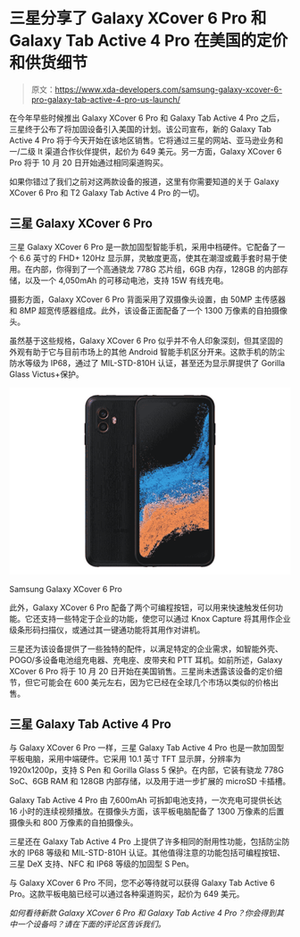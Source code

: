 # 三星分享了 Galaxy XCover 6 Pro 和 Galaxy Tab Active 4 Pro 在美国的定价和供货细节

> 原文：<https://www.xda-developers.com/samsung-galaxy-xcover-6-pro-galaxy-tab-active-4-pro-us-launch/>

在今年早些时候推出 Galaxy XCover 6 Pro 和 Galaxy Tab Active 4 Pro 之后，三星终于公布了将加固设备引入美国的计划。该公司宣布，新的 Galaxy Tab Active 4 Pro 将于今天开始在该地区销售。它将通过三星的网站、亚马逊业务和一/二级 It 渠道合作伙伴提供，起价为 649 美元。另一方面，Galaxy XCover 6 Pro 将于 10 月 20 日开始通过相同渠道购买。

如果你错过了我们之前对这两款设备的报道，这里有你需要知道的关于 Galaxy XCover 6 Pro 和 T2 Galaxy Tab Active 4 Pro 的一切。

## 三星 Galaxy XCover 6 Pro

三星 Galaxy XCover 6 Pro 是一款加固型智能手机，采用中档硬件。它配备了一个 6.6 英寸的 FHD+ 120Hz 显示屏，灵敏度更高，使其在潮湿或戴手套时易于使用。在内部，你得到了一个高通骁龙 778G 芯片组，6GB 内存，128GB 的内部存储，以及一个 4,050mAh 的可移动电池，支持 15W 有线充电。

摄影方面，Galaxy XCover 6 Pro 背面采用了双摄像头设置，由 50MP 主传感器和 8MP 超宽传感器组成。此外，该设备正面配备了一个 1300 万像素的自拍摄像头。

虽然基于这些规格，Galaxy XCover 6 Pro 似乎并不令人印象深刻，但其坚固的外观有助于它与目前市场上的其他 Android 智能手机区分开来。这款手机的防尘防水等级为 IP68，通过了 MIL-STD-810H 认证，甚至还为显示屏提供了 Gorilla Glass Victus+保护。

 <picture>![The Galaxy XCover 6 Pro is the latest rugged smartphone from Samsung, featuring a 6.6-inch high refresh rate display, the Snapdragon 778G chip, and a durable construction.](img/454c31291fdd79659662af66d75ce77c.png)</picture> 

Samsung Galaxy XCover 6 Pro

此外，Galaxy XCover 6 Pro 配备了两个可编程按钮，可以用来快速触发任何功能。它还支持一些特定于企业的功能，使您可以通过 Knox Capture 将其用作企业级条形码扫描仪，或通过其一键通功能将其用作对讲机。

三星还为该设备提供了一些独特的配件，以满足特定的企业需求，如智能外壳、POGO/多设备电池组充电器、充电座、皮带夹和 PTT 耳机。如前所述，Galaxy XCover 6 Pro 将于 10 月 20 日开始在美国销售。三星尚未透露该设备的定价细节，但它可能会在 600 美元左右，因为它已经在全球几个市场以类似的价格出售。

## 三星 Galaxy Tab Active 4 Pro

与 Galaxy XCover 6 Pro 一样，三星 Galaxy Tab Active 4 Pro 也是一款加固型平板电脑，采用中端硬件。它采用 10.1 英寸 TFT 显示屏，分辨率为 1920x1200p，支持 S Pen 和 Gorilla Glass 5 保护。在内部，它装有骁龙 778G SoC、6GB RAM 和 128GB 内部存储，以及用于进一步扩展的 microSD 卡插槽。

Galaxy Tab Active 4 Pro 由 7,600mAh 可拆卸电池支持，一次充电可提供长达 16 小时的连续视频播放。在摄像头方面，该平板电脑配备了 1300 万像素的后置摄像头和 800 万像素的自拍摄像头。

三星还在 Galaxy Tab Active 4 Pro 上提供了许多相同的耐用性功能，包括防尘防水的 IP68 等级和 MIL-STD-810H 认证。其他值得注意的功能包括可编程按钮、三星 DeX 支持、NFC 和 IP68 等级的加固型 S Pen。

与 Galaxy XCover 6 Pro 不同，您不必等待就可以获得 Galaxy Tab Active 6 Pro。这款平板电脑已经可以通过各种渠道购买，起价为 649 美元。

*如何看待新款 Galaxy XCover 6 Pro 和 Galaxy Tab Active 4 Pro？你会得到其中一个设备吗？请在下面的评论区告诉我们。*